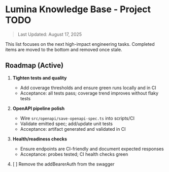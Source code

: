 # Lumina Knowledge Base - Project TODO

> Last Updated: August 17, 2025

This list focuses on the next high-impact engineering tasks. Completed items are moved to the bottom and removed once stale.

## Roadmap (Active)

1.  **Tighten tests and quality**
    - Add coverage thresholds and ensure green runs locally and in CI
    - Acceptance: all tests pass; coverage trend improves without flaky tests

2.  **OpenAPI pipeline polish**
    - Wire `src/openapi/save-openapi-spec.ts` into scripts/CI
    - Validate emitted spec; add/update unit tests
    - Acceptance: artifact generated and validated in CI

3.  **Health/readiness checks**
    - Ensure endpoints are CI-friendly and document expected responses
    - Acceptance: probes tested; CI health checks green

4.  [ ] Remove the addBearerAuth from the swagger
